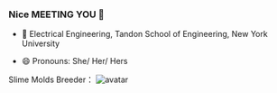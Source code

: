 ### Nice MEETING YOU 👻

- 💜 Electrical Engineering, Tandon School of Engineering, New York University

- 😄 Pronouns: She/ Her/ Hers

Slime Molds Breeder： 
![avatar](/Users/yutianqin/Downloads/IMG_4662.HEIC)
<!--
**GhosTTTTTian/GhosTTTTTian** is a ✨ _special_ ✨ repository because its `README.md` (this file) appears on your GitHub profile.

Here are some ideas to get you started:

- 🔭 I’m currently working on ...
- 🌱 I’m currently learning ...
- 👯 I’m looking to collaborate on ...
- 🤔 I’m looking for help with ...
- 💬 Ask me about ...
- 📫 How to reach me: ...
- 😄 Pronouns: ...
- ⚡ Fun fact: ...
-->
